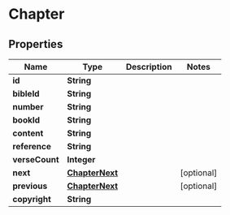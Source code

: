 

# Chapter


## Properties

Name | Type | Description | Notes
------------ | ------------- | ------------- | -------------
**id** | **String** |  | 
**bibleId** | **String** |  | 
**number** | **String** |  | 
**bookId** | **String** |  | 
**content** | **String** |  | 
**reference** | **String** |  | 
**verseCount** | **Integer** |  | 
**next** | [**ChapterNext**](ChapterNext.md) |  |  [optional]
**previous** | [**ChapterNext**](ChapterNext.md) |  |  [optional]
**copyright** | **String** |  | 



